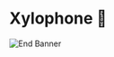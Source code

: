 
# Xylophone 🎹

![End Banner](https://github.com/londonappbrewery/Images/blob/master/readme-end-banner.png)
